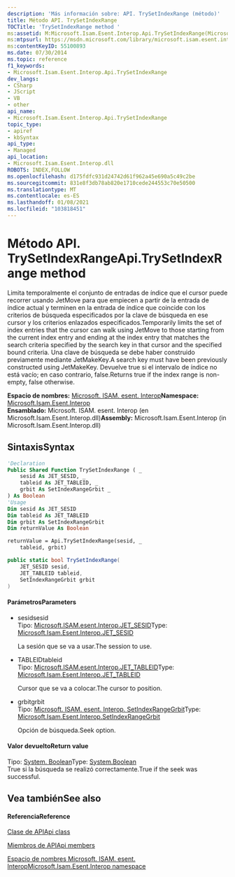 ```yaml
---
description: 'Más información sobre: API. TrySetIndexRange (método)'
title: Método API. TrySetIndexRange
TOCTitle: 'TrySetIndexRange method '
ms:assetid: M:Microsoft.Isam.Esent.Interop.Api.TrySetIndexRange(Microsoft.Isam.Esent.Interop.JET_SESID,Microsoft.Isam.Esent.Interop.JET_TABLEID,Microsoft.Isam.Esent.Interop.SetIndexRangeGrbit)
ms:mtpsurl: https://msdn.microsoft.com/library/microsoft.isam.esent.interop.api.trysetindexrange(v=EXCHG.10)
ms:contentKeyID: 55100893
ms.date: 07/30/2014
ms.topic: reference
f1_keywords:
- Microsoft.Isam.Esent.Interop.Api.TrySetIndexRange
dev_langs:
- CSharp
- JScript
- VB
- other
api_name:
- Microsoft.Isam.Esent.Interop.Api.TrySetIndexRange
topic_type:
- apiref
- kbSyntax
api_type:
- Managed
api_location:
- Microsoft.Isam.Esent.Interop.dll
ROBOTS: INDEX,FOLLOW
ms.openlocfilehash: d175fdfc931d24742d61f962a45e690a5c49c2be
ms.sourcegitcommit: 831e8f3db78ab820e1710cede244553c70e50500
ms.translationtype: MT
ms.contentlocale: es-ES
ms.lasthandoff: 01/08/2021
ms.locfileid: "103818451"
---
```

# <a name="apitrysetindexrange-method"></a><span data-ttu-id="78fa0-103">Método API. TrySetIndexRange</span><span class="sxs-lookup"><span data-stu-id="78fa0-103">Api.TrySetIndexRange method</span></span>

<span data-ttu-id="78fa0-104">Limita temporalmente el conjunto de entradas de índice que el cursor puede recorrer usando JetMove para que empiecen a partir de la entrada de índice actual y terminen en la entrada de índice que coincide con los criterios de búsqueda especificados por la clave de búsqueda en ese cursor y los criterios enlazados especificados.</span><span class="sxs-lookup"><span data-stu-id="78fa0-104">Temporarily limits the set of index entries that the cursor can walk using JetMove to those starting from the current index entry and ending at the index entry that matches the search criteria specified by the search key in that cursor and the specified bound criteria.</span></span> <span data-ttu-id="78fa0-105">Una clave de búsqueda se debe haber construido previamente mediante JetMakeKey.</span><span class="sxs-lookup"><span data-stu-id="78fa0-105">A search key must have been previously constructed using JetMakeKey.</span></span> <span data-ttu-id="78fa0-106">Devuelve true si el intervalo de índice no está vacío; en caso contrario, false.</span><span class="sxs-lookup"><span data-stu-id="78fa0-106">Returns true if the index range is non-empty, false otherwise.</span></span>

<span data-ttu-id="78fa0-107">**Espacio de nombres:**  [Microsoft. ISAM. esent. Interop](./microsoft.isam.esent.interop-namespace.md)</span><span class="sxs-lookup"><span data-stu-id="78fa0-107">**Namespace:**  [Microsoft.Isam.Esent.Interop](./microsoft.isam.esent.interop-namespace.md)</span></span>  
<span data-ttu-id="78fa0-108">**Ensamblado:**  Microsoft. ISAM. esent. Interop (en Microsoft.Isam.Esent.Interop.dll)</span><span class="sxs-lookup"><span data-stu-id="78fa0-108">**Assembly:**  Microsoft.Isam.Esent.Interop (in Microsoft.Isam.Esent.Interop.dll)</span></span>

## <a name="syntax"></a><span data-ttu-id="78fa0-109">Sintaxis</span><span class="sxs-lookup"><span data-stu-id="78fa0-109">Syntax</span></span>

``` vb
'Declaration
Public Shared Function TrySetIndexRange ( _
    sesid As JET_SESID, _
    tableid As JET_TABLEID, _
    grbit As SetIndexRangeGrbit _
) As Boolean
'Usage
Dim sesid As JET_SESID
Dim tableid As JET_TABLEID
Dim grbit As SetIndexRangeGrbit
Dim returnValue As Boolean

returnValue = Api.TrySetIndexRange(sesid, _
    tableid, grbit)
```

``` csharp
public static bool TrySetIndexRange(
    JET_SESID sesid,
    JET_TABLEID tableid,
    SetIndexRangeGrbit grbit
)
```

#### <a name="parameters"></a><span data-ttu-id="78fa0-110">Parámetros</span><span class="sxs-lookup"><span data-stu-id="78fa0-110">Parameters</span></span>

  - <span data-ttu-id="78fa0-111">sesid</span><span class="sxs-lookup"><span data-stu-id="78fa0-111">sesid</span></span>  
    <span data-ttu-id="78fa0-112">Tipo: [Microsoft.ISAM.esent.Interop.JET_SESID](./jet-sesid-structure.md)</span><span class="sxs-lookup"><span data-stu-id="78fa0-112">Type: [Microsoft.Isam.Esent.Interop.JET_SESID](./jet-sesid-structure.md)</span></span>  
    
    <span data-ttu-id="78fa0-113">La sesión que se va a usar.</span><span class="sxs-lookup"><span data-stu-id="78fa0-113">The session to use.</span></span>

<!-- end list -->

  - <span data-ttu-id="78fa0-114">TABLEID</span><span class="sxs-lookup"><span data-stu-id="78fa0-114">tableid</span></span>  
    <span data-ttu-id="78fa0-115">Tipo: [Microsoft.ISAM.esent.Interop.JET_TABLEID](./jet-tableid-structure.md)</span><span class="sxs-lookup"><span data-stu-id="78fa0-115">Type: [Microsoft.Isam.Esent.Interop.JET_TABLEID](./jet-tableid-structure.md)</span></span>  
    
    <span data-ttu-id="78fa0-116">Cursor que se va a colocar.</span><span class="sxs-lookup"><span data-stu-id="78fa0-116">The cursor to position.</span></span>

<!-- end list -->

  - <span data-ttu-id="78fa0-117">grbit</span><span class="sxs-lookup"><span data-stu-id="78fa0-117">grbit</span></span>  
    <span data-ttu-id="78fa0-118">Tipo: [Microsoft. ISAM. esent. Interop. SetIndexRangeGrbit](./setindexrangegrbit-enumeration.md)</span><span class="sxs-lookup"><span data-stu-id="78fa0-118">Type: [Microsoft.Isam.Esent.Interop.SetIndexRangeGrbit](./setindexrangegrbit-enumeration.md)</span></span>  
    
    <span data-ttu-id="78fa0-119">Opción de búsqueda.</span><span class="sxs-lookup"><span data-stu-id="78fa0-119">Seek option.</span></span>

#### <a name="return-value"></a><span data-ttu-id="78fa0-120">Valor devuelto</span><span class="sxs-lookup"><span data-stu-id="78fa0-120">Return value</span></span>

<span data-ttu-id="78fa0-121">Tipo: [System. Boolean](/dotnet/api/system.boolean)</span><span class="sxs-lookup"><span data-stu-id="78fa0-121">Type: [System.Boolean](/dotnet/api/system.boolean)</span></span>  
<span data-ttu-id="78fa0-122">True si la búsqueda se realizó correctamente.</span><span class="sxs-lookup"><span data-stu-id="78fa0-122">True if the seek was successful.</span></span>  

## <a name="see-also"></a><span data-ttu-id="78fa0-123">Vea también</span><span class="sxs-lookup"><span data-stu-id="78fa0-123">See also</span></span>

#### <a name="reference"></a><span data-ttu-id="78fa0-124">Referencia</span><span class="sxs-lookup"><span data-stu-id="78fa0-124">Reference</span></span>

[<span data-ttu-id="78fa0-125">Clase de API</span><span class="sxs-lookup"><span data-stu-id="78fa0-125">Api class</span></span>](./api-class.md)

[<span data-ttu-id="78fa0-126">Miembros de API</span><span class="sxs-lookup"><span data-stu-id="78fa0-126">Api members</span></span>](./api-members.md)

[<span data-ttu-id="78fa0-127">Espacio de nombres Microsoft. ISAM. esent. Interop</span><span class="sxs-lookup"><span data-stu-id="78fa0-127">Microsoft.Isam.Esent.Interop namespace</span></span>](./microsoft.isam.esent.interop-namespace.md)
